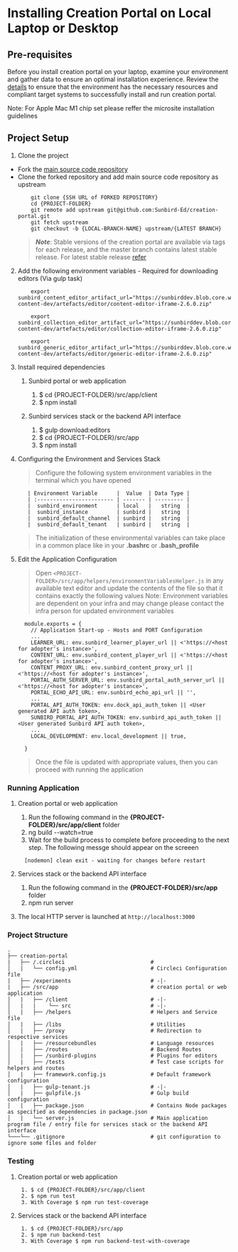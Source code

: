 # Installing Creation Portal on Local Laptop or Desktop

## Pre-requisites

Before you install creation portal on your laptop, examine your environment and gather data to ensure an optimal installation experience. Review the [details](https://sunbird.gitbook.io/sunbird-cokreat-1/v/release-7.0.0-draft-1/use/developer-guide/reference-cokreat-web-app/reference-cokreat-web-app/installation-guide/ubuntu-or-mac-installation) to ensure that the environment has the necessary resources and compliant target systems to successfully install and run creation portal.

Note: For Apple Mac M1 chip set please reffer the microsite installation guidelines 

## Project Setup

1. Clone the project

  - Fork the [main source code repository](https://github.com/Sunbird-Ed/creation-portal)
  - Clone the forked repository and add main source code repository as upstream
    ```console
        git clone {SSH URL of FORKED REPOSITORY}
        cd {PROJECT-FOLDER}
        git remote add upstream git@github.com:Sunbird-Ed/creation-portal.git
        git fetch upstream
        git checkout -b {LOCAL-BRANCH-NAME} upstream/{LATEST BRANCH}
    ```
    > ***Note***: Stable versions of the creation portal are available via tags for each release, and the master branch contains latest stable release. For latest stable release [refer](https://github.com/Sunbird-Ed/creation-portal/branches)


2. Add the following environment variables - Required for downloading editors (Via gulp task)
    ```console
        export sunbird_content_editor_artifact_url="https://sunbirddev.blob.core.windows.net/sunbird-content-dev/artefacts/editor/content-editor-iframe-2.6.0.zip"

        export sunbird_collection_editor_artifact_url="https://sunbirddev.blob.core.windows.net/sunbird-content-dev/artefacts/editor/collection-editor-iframe-2.6.0.zip"

        export sunbird_generic_editor_artifact_url="https://sunbirddev.blob.core.windows.net/sunbird-content-dev/artefacts/editor/generic-editor-iframe-2.6.0.zip"
    ```

3. Install required dependencies

    1. Sunbird portal or web application

        1. $ cd {PROJECT-FOLDER}/src/app/client
        2. $ npm install

    2. Sunbird services stack or the backend API interface

        1. $ gulp download:editors
        2. $ cd {PROJECT-FOLDER}/src/app
        3. $ npm install

4. Configuring the Environment and Services Stack

    > Configure the following system environment variables in the terminal which you have opened

          | Environment Variable      |  Value  | Data Type |
          | :------------------------ | ------- | --------- |
          |  sunbird_environment      | local   |   string  |
          |  sunbird_instance         | sunbird |   string  |
          |  sunbird_default_channel  | sunbird |   string  |
          |  sunbird_default_tenant   | sunbird |   string  |

    > The initialization of these environmental variables can take place in a common place like in your **.bashrc** or **.bash_profile**

5. Edit the Application Configuration

    > Open `<PROJECT-FOLDER>/src/app/helpers/environmentVariablesHelper.js` in any available text editor and update the contents of the file so that it contains exactly the following values
    > Note: Environment variables are dependent on your infra and may change please contact the infra person for updated environment variables

    ```console
      module.exports = {
        // Application Start-up - Hosts and PORT Configuration
        ...
        LEARNER_URL: env.sunbird_learner_player_url || <'https://<host for adopter's instance>',
        CONTENT_URL: env.sunbird_content_player_url || <'https://<host for adopter's instance>',
        CONTENT_PROXY_URL: env.sunbird_content_proxy_url || <'https://<host for adopter's instance>',
        PORTAL_AUTH_SERVER_URL: env.sunbird_portal_auth_server_url || <'https://<host for adopter's instance>',
        PORTAL_ECHO_API_URL: env.sunbird_echo_api_url || '',
        ...
        PORTAL_API_AUTH_TOKEN: env.dock_api_auth_token || <User generated API auth token>,
        SUNBIRD_PORTAL_API_AUTH_TOKEN: env.sunbird_api_auth_token || <User generated Sunbird API auth token>,
        ...
        LOCAL_DEVELOPMENT: env.local_development || true,

      }
      ```
    > Once the file is updated with appropriate values, then you can proceed with running the application


### Running Application

1. Creation portal or web application

    1. Run the following command in the **{PROJECT-FOLDER}/src/app/client** folder
    2. ng build --watch=true
    3. Wait for the build process to complete before proceeding to the next step. The following messge should appear on the screeen
      ```console
        [nodemon] clean exit - waiting for changes before restart
      ```

2. Services stack or the backend API interface

    1. Run the following command in the **{PROJECT-FOLDER}/src/app** folder
    2. npm run server

3. The local HTTP server is launched at `http://localhost:3000`

### Project Structure
    .
    ├── creation-portal
    |   ├── /.circleci                           #
    │   |   └── config.yml                       # Circleci Configuration file
    |   ├── /experiments                         # -|-
    |   ├── /src/app                             # creation portal or web application
    │   |   ├── /client                          # -|-
    │   |   |    └── src                         # -|-
    │   |   ├── /helpers                         # Helpers and Service file
    │   |   ├── /libs                            # Utilities
    │   |   ├── /proxy                           # Redirection to respective services
    │   |   ├── /resourcebundles                 # Language resources
    │   |   ├── /routes                          # Backend Routes
    │   |   ├── /sunbird-plugins                 # Plugins for editors
    │   |   ├── /tests                           # Test case scripts for helpers and routes
    │   |   ├── framework.config.js              # Default framework configuration
    │   |   ├── gulp-tenant.js                   # -|-
    │   |   ├── gulpfile.js                      # Gulp build configuration
    │   |   ├── package.json                     # Contains Node packages as specified as dependencies in package.json
    │   |   └── server.js                        # Main application program file / entry file for services stack or the backend API interface
    └───└── .gitignore                           # git configuration to ignore some files and folder

### Testing

1. Creation portal or web application

        1. $ cd {PROJECT-FOLDER}/src/app/client
        2. $ npm run test
        3. With Coverage $ npm run test-coverage

2. Services stack or the backend API interface

        1. $ cd {PROJECT-FOLDER}/src/app
        2. $ npm run backend-test
        3. With Coverage $ npm run backend-test-with-coverage
